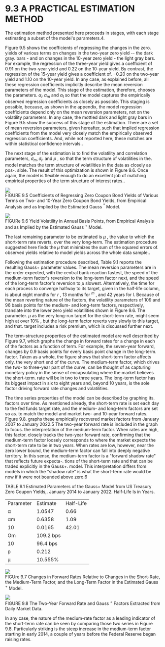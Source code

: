 # 9.3 A PRACTICAL ESTIMATION METHOD  

The estimation method presented here proceeds in stages, with each stage estimating a subset of the model's parameters.4.  

Figure 9.5 shows the coefficients of regressing the changes in the zero. yields of various terms on changes in the two-year zero yield -- the dark gray. bars - and on changes in the 10-year zero yield - the light gray bars. For example, the regression of the three-year yield gives a coefficient of 0.91 on the two-year yield and 0.22 on the 10-year yield. By contrast, the regression of the 15-year yield gives a coefficient of. $-0.20$ on the two-year yield and 1.10 on the 10-year yield. In any case, as explained before, all these regression coefficients implicitly describe the mean reversion parameters of the model. This stage of the estimation, therefore, chooses the parameters. $\alpha_{r}$ $\alpha_{m}$ and $\alpha_{l}$ so that the model captures the empirically observed regression coefficients as closely as possible. This staging is possible, because, as shown in the appendix, the model regression coefficients depend only on the mean reversion parameters, not on the volatility parameters. In any case, the mottled dark and light gray bars in Figure 9.5 show the success of this stage of the estimation. There are a set of mean reversion parameters, given hereafter, such that implied regression coefficients from the model very closely match the empirically observed regression coefficients. And, while not reported here, these matches are within statistical confidence intervals..  

The next stage of the estimation is to find the volatility and correlation parameters, $\sigma_{m},\sigma_{l}.$ and $\rho$ , so that the term structure of volatilities in the. model matches the term structure of volatilities in the data as closely as pos-. sible. The result of this optimization is shown in Figure 9.6. Once again, the model is flexible enough to do an excellent job of matching empirical properties of the term structure of interest rates..  

![](images/4e93bb2862cac156232fe746a3c229e9531d0f62f856be76a6a5ff3e7ef5fe2b.jpg)  
FIGURE 9.5 Coefficients of Regressing Zero Coupon Bond Yields of Various Terms on Two- and 10-Year Zero Coupon Bond Yields, from Empirical Analysis and as Implied by the Estimated Gauss $^{\ast}$ Model.  

![](images/4141108656ce7e2c87414b4fe5dd20e09b092fcce8b0402a369d1741c6a66a89.jpg)  
FIGURe 9.6 Yield Volatility in Annual Basis Points, from Empirical Analysis and as Implied by the Estimated Gauss $^+$ Model.  

The last remaining parameter to be estimated is $\mu$ , the value to which the short-term rate reverts, over the very long-term. The estimation procedure suggested here finds the $\mu$ that minimizes the sum of the squared errors of. observed yields relative to model yields across the whole data sample..  

Following the estimation procedure described, Table 9.1 reports the resulting Gauss+ parameter values. The mean reversion parameters are in the order expected, with the central bank reaction fastest, the speed of the medium-term factor's reversion to the long-term factor next, and the speed of the long-term factor's reversion to $\mu$ slowest. Alternatively, the time for each process to converge halfway to its target, given in the half-life column, is about eight months for $r$ , 13 months for $^m$ , and 42 years for l. Because of the mean reverting nature of the factors, the volatility parameters of 109 and 96 basis points for the medium- and long-term factors, respectively, translate into the lower zero yield volatilities shown in Figure 9.6. The parameter. $\mu$ as the very long-run target for the short-term rate, might seem high at over $10\%$ , but the long-term factor reverts very slowly to this target, and that. target includes a risk premium, which is discussed further next.  

The term-structure properties of the estimated model are well described by Figure 9.7, which graphs the change in forward rates for a change in each of the factors as a function of term. For example, the seven-year forward, changes by 0.9 basis points for every basis point change in the long-term. factor. Taken as a whole, the figure shows that short-term factor affects only. the very short end of the curve. The medium-term factor, which drives the two- to three-year part of the curve, can be thought of as capturing monetary policy in the sense of encapsulating where the market believes the short-term. rate will be in two to three years. The long-term factor has its biggest impact in six to eight years and, beyond 10 years, is the sole factor driving forward rate changes and volatilities.  

The time series properties of the model can be described by graphing its. factors over time. As mentioned already, the short-term rate is set each day to the fed funds target rate, and the medium- and long-term factors are set so as. to match the model and market two- and 10-year forward rates. Figure 9.8. graphs these empirically recovered market factors from January 2007 to January 2022.5 The two-year forward rate is included in the graph to focus. the interpretation of the medium-term factor. When rates are high, this factor. closely tracks the two-year forward rate, confirming that the medium-term factor loosely corresponds to where the market expects the short-term rate to be in two years. When rates are low, however, near the zero lower bound, the medium-term factor can fall into deeply negative territory. In this sense, the medium-term factor is a "forward shadow rate" that reflects future expecta-. tions of the short-term rate and that can be traded explicitly in the Gauss+. model. This interpretation differs from models in which the "shadow rate" is what the short-term rate would be now if it were not bounded above zero.6  

TABLE 9.1 Estimated Parameters of the Gauss+ Model from US Treasury Zero Coupon Yields,. January 2014 to January 2022. Half-Life Is in Years.   


<html><body><table><tr><td>Parameter</td><td>Estimate</td><td>Half-Life</td></tr><tr><td>α</td><td>1.0547</td><td>0.66</td></tr><tr><td>αm</td><td>0.6358</td><td>1.09</td></tr><tr><td>10</td><td>0.0165</td><td>42.01</td></tr><tr><td>Om</td><td>109.2 bps</td><td></td></tr><tr><td>10</td><td>96.4 bps</td><td></td></tr><tr><td>p</td><td>0.212</td><td></td></tr><tr><td>μ</td><td>10.555%</td><td></td></tr></table></body></html>  

![](images/568047deef43012b4c4193d6e3443939c920456dfbd586708624364a44e087f1.jpg)  
FIGUre 9.7 Changes in Forward Rates Relative to Changes in the Short-Rate, the Medium-Term Factor, and the Long-Term Factor in the Estimated Gauss $^{+}$ Model.  

![](images/e1f2195674711e0eb5d2abbebd25dfde7fa343bb72ae7e2fa9802d11e2de20b3.jpg)  
FIGURE 9.8 The Two-Year Forward Rate and Gauss $^+$ Factors Extracted from Daily Market Data.  

In any case, the nature of the medium-rate factor as a leading indicator of the short-term rate can be seen by comparing those two series in Figure 9.8. Particularly striking is the steep increase in the medium-term factor starting in early 2014, a couple of years before the Federal Reserve began raising rates.  
